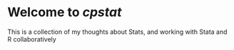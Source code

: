 # Welcome to *cpstat*

This is a collection of my thoughts about Stats, and working with Stata and R collaboratively
